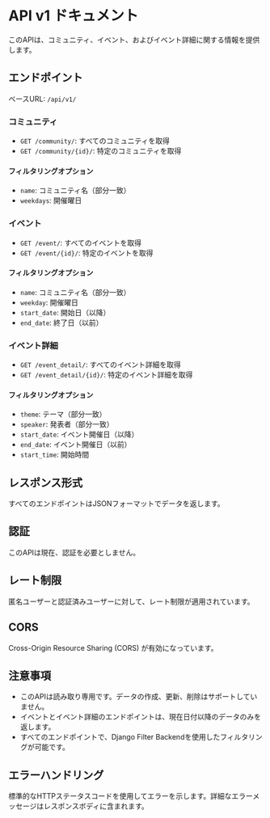 # API v1 ドキュメント

このAPIは、コミュニティ、イベント、およびイベント詳細に関する情報を提供します。

## エンドポイント

ベースURL: `/api/v1/`

### コミュニティ

- `GET /community/`: すべてのコミュニティを取得
- `GET /community/{id}/`: 特定のコミュニティを取得

#### フィルタリングオプション

- `name`: コミュニティ名（部分一致）
- `weekdays`: 開催曜日

### イベント

- `GET /event/`: すべてのイベントを取得
- `GET /event/{id}/`: 特定のイベントを取得

#### フィルタリングオプション

- `name`: コミュニティ名（部分一致）
- `weekday`: 開催曜日
- `start_date`: 開始日（以降）
- `end_date`: 終了日（以前）

### イベント詳細

- `GET /event_detail/`: すべてのイベント詳細を取得
- `GET /event_detail/{id}/`: 特定のイベント詳細を取得

#### フィルタリングオプション

- `theme`: テーマ（部分一致）
- `speaker`: 発表者（部分一致）
- `start_date`: イベント開催日（以降）
- `end_date`: イベント開催日（以前）
- `start_time`: 開始時間

## レスポンス形式

すべてのエンドポイントはJSONフォーマットでデータを返します。

## 認証

このAPIは現在、認証を必要としません。

## レート制限

匿名ユーザーと認証済みユーザーに対して、レート制限が適用されています。

## CORS

Cross-Origin Resource Sharing (CORS) が有効になっています。

## 注意事項

- このAPIは読み取り専用です。データの作成、更新、削除はサポートしていません。
- イベントとイベント詳細のエンドポイントは、現在日付以降のデータのみを返します。
- すべてのエンドポイントで、Django Filter Backendを使用したフィルタリングが可能です。

## エラーハンドリング

標準的なHTTPステータスコードを使用してエラーを示します。詳細なエラーメッセージはレスポンスボディに含まれます。
